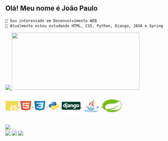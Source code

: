## Olá! Meu nome é João Paulo

      
    👀 Sou interessado em Desenvolvimento WEB
    🌱 Atualmente estou estudando HTML, CSS, Python, Django, JAVA e Spring


 <div>
  <a href="https://github.com/JPaulo0691">
  <img height="170em" src="https://github-readme-stats.vercel.app/api?username=jpaulo0691&show_icons=true&theme=dracula&include_all_commits=true&count_private=true"/>
  <img height="180em" width="400em" src="https://github-readme-stats.vercel.app/api/top-langs/?username=jpaulo0691&layout=compact&langs_count=7&theme=dracula"/>
</div>
<div style="display: inline_block"><br>
  
  <img align="center" alt="" height="30" width="40" src="https://raw.githubusercontent.com/devicons/devicon/master/icons/javascript/javascript-plain.svg">  
  <img align="center" alt="" height="30" width="40" src="https://raw.githubusercontent.com/devicons/devicon/master/icons/html5/html5-original.svg">
  <img align="center" alt="" height="30" width="40" src="https://raw.githubusercontent.com/devicons/devicon/master/icons/css3/css3-original.svg">
  <img align="center" alt="" height="30" width="40" src="https://raw.githubusercontent.com/devicons/devicon/master/icons/python/python-original.svg">
  <img align="center" alt="" height="60" width="60" src="https://raw.githubusercontent.com/devicons/devicon/master/icons/django/django-original.svg">
  <img align="center" alt="" height="40" width="60" src="https://raw.githubusercontent.com/devicons/devicon/master/icons/java/java-original.svg">
  <img align="center" alt="" height="40" width="60" src="https://raw.githubusercontent.com/devicons/devicon/master/icons/spring/spring-original.svg">
  
  
  
</div>
  
  ##
 
<div> 
  
  <a href="https://instagram.com/jpauloapolinario" target="_blank"><img src="https://img.shields.io/badge/-Instagram-%23E4405F?style=for-the-badge&logo=instagram&logoColor=white" target="_blank"></a> 	
 <a href="https://discord.com/channels/@me" target="_blank"><img src="https://img.shields.io/badge/Discord-7289DA?style=for-the-badge&logo=discord&logoColor=white" target="_blank"></a> 
  <a href = "mailto:joaopauloaacosta@gmail.com"><img src="https://img.shields.io/badge/-Gmail-%23333?style=for-the-badge&logo=gmail&logoColor=white" target="_blank"></a>
  <a href="https://www.linkedin.com/in/jo%C3%A3o-paulo-apolin%C3%A1rio-4797b7ba/" target="_blank"><img src="https://img.shields.io/badge/-LinkedIn-%230077B5?style=for-the-badge&logo=linkedin&logoColor=white" target="_blank"></a> 
 
 
 
</div>

